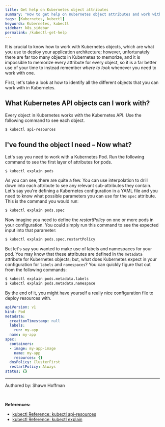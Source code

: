 ```yaml
---
title: Get help on Kubernetes object attributes
summary: "How to get help on Kubernetes object attributes and work with them"
tags: [Kubernetes, kubectl]
keywords: Kubernetes, kubectl
sidebar: k8s_sidebar
permalink: /kubectl-get-help
---
```


It is crucial to know how to work with Kubernetes objects, which are what you use to deploy your application architecture; however, unfortunately there are far too many objects in Kubernetes to memorize, and it is impossible to memorize every attribute for every object, so it is a far better use of your time to instead remember *where to look* whenever you need to work with one.

First, let's take a look at how to identify all the different objects that you can work with in Kubernetes.

## What Kubernetes API objects can I work with?

Every object in Kubernetes works with the Kubernetes API. Use the following command to see each object.

```bash
$ kubectl api-resources
```

## I've found the object I need – Now what?

Let's say you need to work with a Kubernetes Pod. Run the following command to see the first layer of attributes for pods.

```bash
$ kubectl explain pods
```

As you can see, there are quite a few. You can use interpolation to drill down into each attribute to see any relevant sub-attributes they contain. Let's say you're defining a Kubernetes configuration in a YAML file and you need to know what possible parameters you can use for the `spec` attribute. This is the command you would run:

```bash
$ kubectl explain pods.spec
```

Now imagine you need to define the *restartPolicy* on one or more pods in your configuration. You could simply run this command to see the expected input into that parameter:

```bash
$ kubectl explain pods.spec.restartPolicy
```

But let's say you wanted to make use of labels and namespaces for your pod. You may know that these attributes are defined in the `metadata` attribute for Kubernetes objects; but, what does Kubernetes expect in your configuration for `labels` and `namespaces`? You can quickly figure that out from the following commands:

```bash
$ kubectl explain pods.metadata.labels
$ kubectl explain pods.metadata.namespace
```

By the end of it, you might have yourself a really nice configuration file to deploy resources with.

```yaml
apiVersion: v1
kind: Pod
metadata:
  creationTimestamp: null
  labels:
    run: my-app
  name: my-app
spec:
  containers:
  - image: my-app-image
    name: my-app
    resources: {}
  dnsPolicy: ClusterFirst
  restartPolicy: Always
status: {}
```

---

Authored by: Shawn Hoffman

<br>

**References:**

- [kubectl Reference: kubectl api-resources](https://kubernetes.io/docs/reference/kubectl/)
- [kubectl Reference: kubectl explain](https://kubernetes.io/docs/reference/generated/kubectl/kubectl-commands#explain)